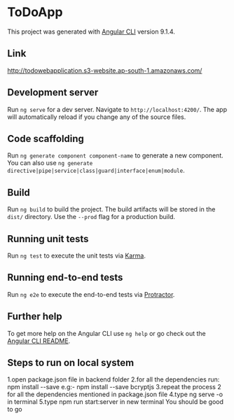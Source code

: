 # ToDoApp

This project was generated with [Angular CLI](https://github.com/angular/angular-cli) version 9.1.4.

## Link
http://todowebapplication.s3-website.ap-south-1.amazonaws.com/

## Development server

Run `ng serve` for a dev server. Navigate to `http://localhost:4200/`. The app will automatically reload if you change any of the source files.

## Code scaffolding

Run `ng generate component component-name` to generate a new component. You can also use `ng generate directive|pipe|service|class|guard|interface|enum|module`.

## Build

Run `ng build` to build the project. The build artifacts will be stored in the `dist/` directory. Use the `--prod` flag for a production build.

## Running unit tests

Run `ng test` to execute the unit tests via [Karma](https://karma-runner.github.io).

## Running end-to-end tests

Run `ng e2e` to execute the end-to-end tests via [Protractor](http://www.protractortest.org/).

## Further help

To get more help on the Angular CLI use `ng help` or go check out the [Angular CLI README](https://github.com/angular/angular-cli/blob/master/README.md).

## Steps to run on local system
  1.open package.json file in backend folder
  2.for all the dependencies run: npm install --save <dependency name>
    e.g:- npm install --save bcryptjs
  3.repeat the process 2 for all the dependencies mentioned in package.json file
  4.type ng serve -o in terminal
  5.type npm run start:server in new terminal
You should be good to go
